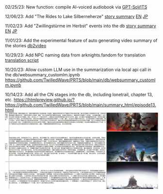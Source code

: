 02/25/23: New function: compile AI-voiced audiobook via [GPT-SoVITS](https://github.com/RVC-Boss/GPT-SoVITS)

12/06/23:  Add "The Rides to Lake Silberneherze" [story summary](https://htmlpreview.github.io/?https://github.com/TwilledWave/PRTS/blob/main/summary_html/RS_CN.html) [EN](https://htmlpreview.github.io/?https://github.com/TwilledWave/PRTS/blob/main/summary_html/RS_EN.html) [JP](https://htmlpreview.github.io/?https://github.com/TwilledWave/PRTS/blob/main/summary_html/RS_JP.html)

11/02/23:  Add "Zwillingstürme im Herbst" events into the db [story summary](https://htmlpreview.github.io/?https://github.com/TwilledWave/PRTS/blob/main/summary_html/ZT.html) [EN](https://htmlpreview.github.io/?https://github.com/TwilledWave/PRTS/blob/main/summary_html/ZT_EN.html) [JP](https://htmlpreview.github.io/?https://github.com/TwilledWave/PRTS/blob/main/summary_html/ZT_JP.html)

11/01/23: Add the experimental feature of auto generating video summary of the stories [db2video](https://github.com/TwilledWave/PRTS/blob/main/video/db2video.ipynb)

10/29/23: Add NPC naming data from arknights.fandom for translation [translation script](https://github.com/TwilledWave/PRTS/blob/main/db/db2en.ipynb)

10/20/23: Allow custom LLM use in the summarization via local api call in the db/websummary_customlm.ipynb
https://github.com/TwilledWave/PRTS/blob/main/db/websummary_customlm.ipynb

10/14/23: Add all the CN stages into the db, including lonetrail, chapter 13, etc.
https://htmlpreview.github.io/?https://github.com/TwilledWave/PRTS/blob/main/summary_html/episode13.html
![alt text](https://github.com/TwilledWave/PRTS/blob/main/example/lonetrailhtml.jpg?raw=true)